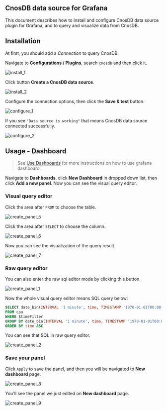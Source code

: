 ## CnosDB data source for Grafana

This document describes how to install and configure CnosDB data source plugin for Grafana, and to query and visualize
data from CnosDB.

## Installation

At first, you should add a _Connection_ to query CnosDB.

Navigate to **Configurations / Plugins**, search `cnosdb` and then click it.

![install_1](https://raw.githubusercontent.com/cnosdb/grafana-datasource-plugin/master/cnosdb/assets/install_1.png)

Click button **Create a CnosDB data source**.

![install_2](https://raw.githubusercontent.com/cnosdb/grafana-datasource-plugin/master/cnosdb/assets/install_2.png)

Configure the connection options, then click the **Save & test** button.

![configure_1](https://raw.githubusercontent.com/cnosdb/grafana-datasource-plugin/master/cnosdb/assets/configure_1.png)

If you see `"Data source is working"` that means CnosDB data source connected successfully.

![configure_2](https://raw.githubusercontent.com/cnosdb/grafana-datasource-plugin/master/cnosdb/assets/configure_2.png)

## Usage - Dashboard

> See [Use Dashboards](https://grafana.com/docs/grafana/v9.0/dashboards/use-dashboards/) for more instructions on how to
> use grafana dashboard.

Navigate to **Dashboards**, click **New Dashboard** in dropped down list, then click **Add a new panel**.
Now you can see the visual query editor.

### Visual query editor

Click the area after `FROM` to choose the table.

![create_panel_5](https://raw.githubusercontent.com/cnosdb/grafana-datasource-plugin/master/cnosdb/assets/create_panel_5.png)

Click the area after `SELECT` to choose the column.

![create_panel_6](https://raw.githubusercontent.com/cnosdb/grafana-datasource-plugin/master/cnosdb/assets/create_panel_6.png)

Now you can see the visualization of the query result.

![create_panel_7](https://raw.githubusercontent.com/cnosdb/grafana-datasource-plugin/master/cnosdb/assets/create_panel_7.png)

### Raw query editor

You can also enter the raw sql editor mode by clicking this button.

![create_panel_1](https://raw.githubusercontent.com/cnosdb/grafana-datasource-plugin/master/cnosdb/assets/create_panel_1.png)

Now the whole visual query editor means SQL query below:

```sql
SELECT date_bin(INTERVAL '1 minute', time, TIMESTAMP '1970-01-01T00:00:00Z') AS time, avg(usage_user)
FROM cpu
WHERE $timeFilter
GROUP BY date_bin(INTERVAL '1 minute', time, TIMESTAMP '1970-01-01T00:00:00Z')
ORDER BY time ASC
```

You can see that SQL in raw query editor.

![create_panel_2](https://raw.githubusercontent.com/cnosdb/grafana-datasource-plugin/master/cnosdb/assets/create_panel_2.png)

### Save your panel

Click `Apply` to save the panel, and then you will be navigated to **New dashboard** page.

![create_panel_8](https://raw.githubusercontent.com/cnosdb/grafana-datasource-plugin/master/cnosdb/assets/create_panel_8.png)

You'll see the panel we just edited on **New dashboard** page.

![create_panel_9](https://raw.githubusercontent.com/cnosdb/grafana-datasource-plugin/master/cnosdb/assets/create_panel_9.png)
